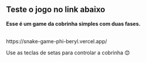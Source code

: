 ## Teste o jogo no link abaixo
**Esse é um game da cobrinha simples com duas fases.**

<br>
https://snake-game-phi-beryl.vercel.app/
<br>


Use as teclas de setas para controlar a cobrinha 😊
